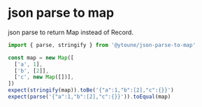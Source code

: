 # json parse to map

json parse to return Map instead of Record.

```javascript
import { parse, stringify } from '@ytoune/json-parse-to-map'

const map = new Map([
  ['a', 1],
  ['b', [2]],
  ['c', new Map([])],
])
expect(stringify(map)).toBe('{"a":1,"b":[2],"c":{}}')
expect(parse('{"a":1,"b":[2],"c":{}}')).toEqual(map)
```
